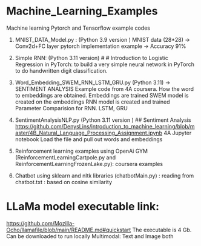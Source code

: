 # Machine_Learning_Examples
Machine learning Pytorch and Tensorflow example codes
1. MNIST_DATA_Model.py : (Python 3.9 version ) MNIST data (28*28) -> Conv2d+FC layer pytorch implementation example -> Accuracy 91%
2. Simple RNN: (Python 3.11 version) # # Introduction to Logistic Regression in PyTorch: to build a very simple neural network in PyTorch to do handwritten digit classification.
3. Word_Embedding_SWEM_RNN_LSTM_GRU.py (Python 3.11)  -> SENTIMENT ANALYSIS Example
   code from 4A coursera.
   How the word to embeddings are obtained.
   Embeddings are trained
   SWEM model is created on the embeddings
   RNN model is created and trained
   Parameter Comparision for RNN. LSTM, GRU
4. SentimentAnalysisNLP.py (Python 3.11 version ) ## Sentiment Analysis
      https://github.com/DenysLins/introduction_to_machine_learning/blob/master/4B_Natural_Language_Processing_Assignment.ipynb 4A Jupyter notebook 
      Load the file and pull out words and embeddings
      
5. Reinforcement learning examples using OpenAi GYM (ReinforcementLearningCartpole.py and ReinforcementLearningFrozenLake.py): coursera examples
6. Chatbot using sklearn and nltk libraries (chatbotMain.py) : reading from chatbot.txt : based on cosine similarity 

# LLaMa model executable link:
https://github.com/Mozilla-Ocho/llamafile/blob/main/README.md#quickstart
The executable is 4 Gb. Can be downloaded to run locally
Multimodal: Text and Image both
